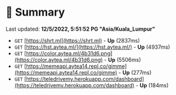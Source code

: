 # 📖 Summary
Last updated: **12/5/2022, 5:51:52 PG "Asia/Kuala_Lumpur"**

- `GET` [https://shrt.ml](https://shrt.ml) - **Up** (2837ms)
- `GET` [https://hst.aytea.ml/](https://hst.aytea.ml/) - **Up** (4937ms)
- `GET` [https://color.aytea.ml/4b31d6.png](https://color.aytea.ml/4b31d6.png) - **Up** (5506ms)
- `GET` [https://memeapi.aytea14.repl.co/gimme](https://memeapi.aytea14.repl.co/gimme) - **Up** (277ms)
- `GET` [https://teledrivemy.herokuapp.com/dashboard](https://teledrivemy.herokuapp.com/dashboard) - **Up** (184ms)
